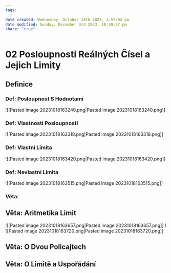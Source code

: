 ```yaml
---
tags:
  - 
date created: Wednesday, October 18th 2023, 3:57:02 pm
date modified: Sunday, December 3rd 2023, 10:49:57 pm
share: "true"
---
```


# 02 Posloupnosti Reálných Čísel a Jejich Limity

## Definice

### **Def:** Posloupnost S Hodnotami

![[Pasted image 20231018163240.png|Pasted image 20231018163240.png]]

### **Def:** Vlastnosti Posloupností

![[Pasted image 20231018163318.png|Pasted image 20231018163318.png]]

### **Def:** Vlastní Limita

![[Pasted image 20231018163420.png|Pasted image 20231018163420.png]]

### **Def:** Nevlastní Limita

![[Pasted image 20231018163515.png|Pasted image 20231018163515.png]]
### **Věta:** 
## **Věta:** Aritmetika Limit

![[Pasted image 20231018163657.png|Pasted image 20231018163657.png]]
![[Pasted image 20231018163720.png|Pasted image 20231018163720.png]]

## **Věta:** O Dvou Policajtech

## **Věta:** O Limitě a Uspořádání